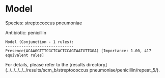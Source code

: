 
# Model

Species: streptococcus pneumoniae

Antibiotic: penicillin

```
Model (Conjunction - 1 rules):
------------------------------
Presence(ACAAGGTTTCGCTCACTCCAGTAATGTTGGA) [Importance: 1.00, 417 equivalent rules]

```

For details, please refer to the [results directory](../../../../../results/scm_b/streptococcus pneumoniae/penicillin/repeat_5/).

